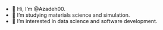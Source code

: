 - 👋 Hi, I’m @Azadeh00.
- 🌱 I’m studying materials science and simulation.
- 👀 I’m interested in data science and software development.




<!---
Azadeh00/Azadeh00 is a ✨ special ✨ repository because its `README.md` (this file) appears on your GitHub profile.
You can click the Preview link to take a look at your changes.
--->
